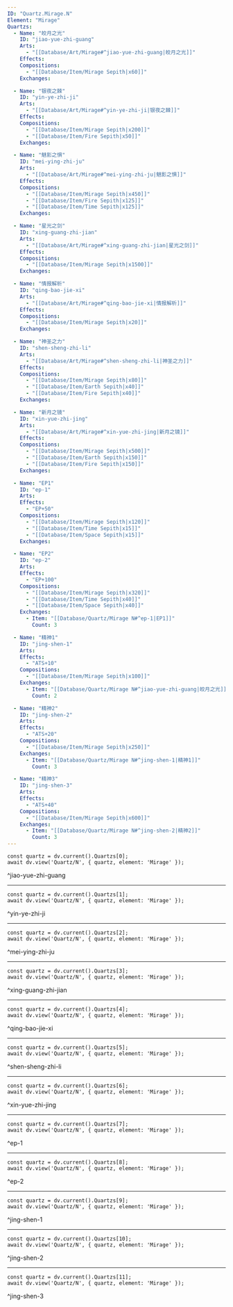 ```yaml
---
ID: "Quartz.Mirage.N"
Element: "Mirage"
Quartzs:
  - Name: "皎月之光"
    ID: "jiao-yue-zhi-guang"
    Arts:
      - "[[Database/Art/Mirage#^jiao-yue-zhi-guang|皎月之光]]"
    Effects:
    Compositions:
      - "[[Database/Item/Mirage Sepith|x60]]"
    Exchanges:

  - Name: "银夜之棘"
    ID: "yin-ye-zhi-ji"
    Arts:
      - "[[Database/Art/Mirage#^yin-ye-zhi-ji|银夜之棘]]"
    Effects:
    Compositions:
      - "[[Database/Item/Mirage Sepith|x200]]"
      - "[[Database/Item/Fire Sepith|x50]]"
    Exchanges:

  - Name: "魅影之惧"
    ID: "mei-ying-zhi-ju"
    Arts:
      - "[[Database/Art/Mirage#^mei-ying-zhi-ju|魅影之惧]]"
    Effects:
    Compositions:
      - "[[Database/Item/Mirage Sepith|x450]]"
      - "[[Database/Item/Fire Sepith|x125]]"
      - "[[Database/Item/Time Sepith|x125]]"
    Exchanges:

  - Name: "星光之剑"
    ID: "xing-guang-zhi-jian"
    Arts:
      - "[[Database/Art/Mirage#^xing-guang-zhi-jian|星光之剑]]"
    Effects:
    Compositions:
      - "[[Database/Item/Mirage Sepith|x1500]]"
    Exchanges:

  - Name: "情报解析"
    ID: "qing-bao-jie-xi"
    Arts:
      - "[[Database/Art/Mirage#^qing-bao-jie-xi|情报解析]]"
    Effects:
    Compositions:
      - "[[Database/Item/Mirage Sepith|x20]]"
    Exchanges:

  - Name: "神圣之力"
    ID: "shen-sheng-zhi-li"
    Arts:
      - "[[Database/Art/Mirage#^shen-sheng-zhi-li|神圣之力]]"
    Effects:
    Compositions:
      - "[[Database/Item/Mirage Sepith|x80]]"
      - "[[Database/Item/Earth Sepith|x40]]"
      - "[[Database/Item/Fire Sepith|x40]]"
    Exchanges:

  - Name: "新月之镜"
    ID: "xin-yue-zhi-jing"
    Arts:
      - "[[Database/Art/Mirage#^xin-yue-zhi-jing|新月之镜]]"
    Effects:
    Compositions:
      - "[[Database/Item/Mirage Sepith|x500]]"
      - "[[Database/Item/Earth Sepith|x150]]"
      - "[[Database/Item/Fire Sepith|x150]]"
    Exchanges:

  - Name: "EP1"
    ID: "ep-1"
    Arts:
    Effects:
      - "EP+50"
    Compositions:
      - "[[Database/Item/Mirage Sepith|x120]]"
      - "[[Database/Item/Time Sepith|x15]]"
      - "[[Database/Item/Space Sepith|x15]]"
    Exchanges:

  - Name: "EP2"
    ID: "ep-2"
    Arts:
    Effects:
      - "EP+100"
    Compositions:
      - "[[Database/Item/Mirage Sepith|x320]]"
      - "[[Database/Item/Time Sepith|x40]]"
      - "[[Database/Item/Space Sepith|x40]]"
    Exchanges:
      - Item: "[[Database/Quartz/Mirage N#^ep-1|EP1]]"
        Count: 3

  - Name: "精神1"
    ID: "jing-shen-1"
    Arts:
    Effects:
      - "ATS+10"
    Compositions:
      - "[[Database/Item/Mirage Sepith|x100]]"
    Exchanges:
      - Item: "[[Database/Quartz/Mirage N#^jiao-yue-zhi-guang|皎月之光]]"
        Count: 2

  - Name: "精神2"
    ID: "jing-shen-2"
    Arts:
    Effects:
      - "ATS+20"
    Compositions:
      - "[[Database/Item/Mirage Sepith|x250]]"
    Exchanges:
      - Item: "[[Database/Quartz/Mirage N#^jing-shen-1|精神1]]"
        Count: 3

  - Name: "精神3"
    ID: "jing-shen-3"
    Arts:
    Effects:
      - "ATS+40"
    Compositions:
      - "[[Database/Item/Mirage Sepith|x600]]"
    Exchanges:
      - Item: "[[Database/Quartz/Mirage N#^jing-shen-2|精神2]]"
        Count: 3
---
```

```dataviewjs
const quartz = dv.current().Quartzs[0];
await dv.view('Quartz/N', { quartz, element: 'Mirage' });
```
^jiao-yue-zhi-guang

---

```dataviewjs
const quartz = dv.current().Quartzs[1];
await dv.view('Quartz/N', { quartz, element: 'Mirage' });
```
^yin-ye-zhi-ji

---

```dataviewjs
const quartz = dv.current().Quartzs[2];
await dv.view('Quartz/N', { quartz, element: 'Mirage' });
```
^mei-ying-zhi-ju

---

```dataviewjs
const quartz = dv.current().Quartzs[3];
await dv.view('Quartz/N', { quartz, element: 'Mirage' });
```
^xing-guang-zhi-jian

---

```dataviewjs
const quartz = dv.current().Quartzs[4];
await dv.view('Quartz/N', { quartz, element: 'Mirage' });
```
^qing-bao-jie-xi

---

```dataviewjs
const quartz = dv.current().Quartzs[5];
await dv.view('Quartz/N', { quartz, element: 'Mirage' });
```
^shen-sheng-zhi-li

---

```dataviewjs
const quartz = dv.current().Quartzs[6];
await dv.view('Quartz/N', { quartz, element: 'Mirage' });
```
^xin-yue-zhi-jing

---

```dataviewjs
const quartz = dv.current().Quartzs[7];
await dv.view('Quartz/N', { quartz, element: 'Mirage' });
```
^ep-1

---

```dataviewjs
const quartz = dv.current().Quartzs[8];
await dv.view('Quartz/N', { quartz, element: 'Mirage' });
```
^ep-2

---

```dataviewjs
const quartz = dv.current().Quartzs[9];
await dv.view('Quartz/N', { quartz, element: 'Mirage' });
```
^jing-shen-1

---

```dataviewjs
const quartz = dv.current().Quartzs[10];
await dv.view('Quartz/N', { quartz, element: 'Mirage' });
```
^jing-shen-2

---

```dataviewjs
const quartz = dv.current().Quartzs[11];
await dv.view('Quartz/N', { quartz, element: 'Mirage' });
```
^jing-shen-3